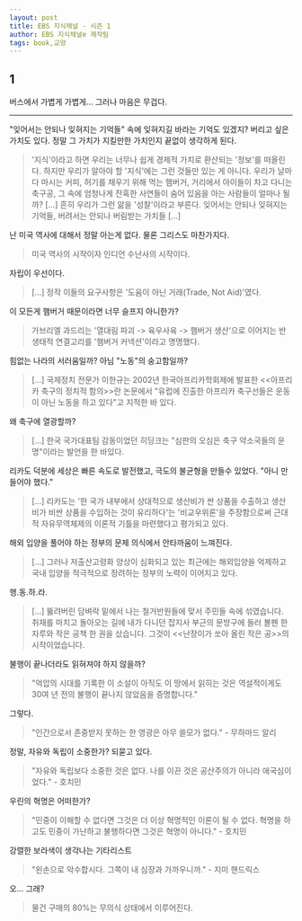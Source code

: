 ```yaml
---
layout: post
title: EBS 지식채널 - 시즌 1
author: EBS 지식채널e 제작팀
tags: book,교양
---
```


## 1
버스에서 가볍게 가볍게... 그러나 마음은 무겁다.

-----

"잊어서는 안되나 잊혀지는 기억들" 속에 잊혀지길 바라는 기억도 있겠지? 버리고 싶은 가치도 있다. 정말 그 가치가 지킬만한 가치인지 끝없이 생각하게 된다.
> '지식'이라고 하면 우리는 너무나 쉽게 경제적 가치로 환산되는 '정보'를 떠올린다. 하지만 우리가 알아야 할 '지식'에는 그런 것들만 있는 게 아니다. 우리가 날마다 마시는 커피, 허기를 채우기 위해 먹는 햄버거, 거리에서 아이들이 차고 다니는 축구공, 그 속에 엄청나게 잔혹한 사연들이 숨어 있음을 아는 사람들이 얼마나 될까? [...] 흔히 우리가 그런 앎을 '성찰'이라고 부른다. 잊어서는 안되나 잊혀지는 기억들, 버려서는 안되나 버림받는 가치들 [...]

난 미국 역사에 대해서 정말 아는게 없다. 물론 그리스도 마찬가지다.
> 미국 역사의 시작이자 인디언 수난사의 시작이다.

자립이 우선이다.
> [...] 정작 이들의 요구사항은 '도움이 아닌 거래(Trade, Not Aid)'였다.

이 모든게 햄버거 때문이라면 너무 슬프지 아니한가?
> 가브리엘 과드리는 '열대림 파괴 -> 육우사육 -> 햄버거 생산'으로 이어지는 반생태적 연결고리를 '햄버거 커넥션'이라고 명명했다.

힘없는 나라의 서러움일까? 아님 "노동"의 숭고함일까?
> [...] 국제정치 전문가 이한규는 2002년 한국아프리카학회제에 발표한 <<아프리카 축구의 정치적 함의>>란 논문에서 "유럽에 진출한 아프리카 축구선들은 운동이 아닌 노동을 하고 있다"고 지적한 바 있다.

왜 축구에 열광할까?
> [...] 한국 국가대표팀 감동이었던 히딩크는 "심판의 오심은 축구 약소국들의 운명"이라는 발언을 한 바있다.

리카도 덕분에 세상은 빠른 속도로 발전했고, 극도의 불균형을 만들수 있었다. "아니 만들어야 했다."
> [...] 리카도는 '한 국가 내부에서 상대적으로 생산비가 싼 상품을 수출하고 생산비가 비싼 상품을 수입하는 것이 유리하다'는 '비교우위론'을 주장함으로써 근대적 자유무역체제의 이론적 기틀을 마련했다고 평가되고 있다.

해외 입양을 풀어야 하는 정부의 문제 의식에서 안타까움이 느껴진다.
> [...] 그러나 저출산고령화 양상이 심화되고 있는 최근에는 해외입양을 억제하고 국내 입양을 적극적으로 장려하는 정부의 노력이 이어지고 있다.

행.동.하.라.
> [...] 뚫려버린 담벼락 밑에서 나는 철거반원들에 맞서 주민들 속에 섞였습니다. 취재를 마치고 돌아오는 길에 내가 다니던 잡지사 부근의 문방구에 들러 볼펜 한 자루와 작은 공책 한 권을 샀습니다. 그것이 <<난장이가 쏘아 올린 작은 공>>의 시작이었습니다.

불행이 끝나더라도 읽혀져야 하지 않을까?
> "억압의 시대를 기록한 이 소설이 아직도 이 땅에서 읽히는 것은 역설적이게도 30여 년 전의 불행이 끝나지 않았음을 증명합니다."

그렇다.
> "인간으로서 존중받지 못하는 한 영광은 아무 쓸모가 없다." - 무하마드 알리

정말, 자유와 독립이 소중한가? 되묻고 있다.
> "자유와 독립보다 소중한 것은 없다. 나를 이끈 것은 공산주의가 아니라 애국심이었다." - 호치민

우린의 혁명은 어떠한가?
> "민중이 이해할 수 없다면 그것은 더 이상 혁명적인 이론이 될 수 없다. 혁명을 하고도 민중이 가난하고 불행하다면 그것은 혁명이 아니다." - 호치민

강렬한 보라색이 생각나는 기타리스트
> "왼손으로 악수합시다. 그쪽이 내 심장과 가까우니까." - 지미 핸드릭스

오... 그래?
> 물건 구매의 80%는 무의식 상태에서 이루어진다.












